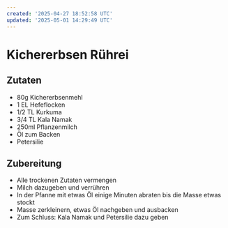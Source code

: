 ```yaml
---
created: '2025-04-27 18:52:58 UTC'
updated: '2025-05-01 14:29:49 UTC'
---
```


# Kichererbsen Rührei

## Zutaten

- 80g Kichererbsenmehl
- 1 EL Hefeflocken
- 1/2 TL Kurkuma
- 3/4 TL Kala Namak
- 250ml Pflanzenmilch
- Öl zum Backen
- Petersilie

## Zubereitung

- Alle trockenen Zutaten vermengen
- Milch dazugeben und verrühren
- In der Pfanne mit etwas Öl einige Minuten abraten bis die Masse etwas stockt
- Masse zerkleinern, etwas Öl nachgeben und ausbacken
- Zum Schluss: Kala Namak und Petersilie dazu geben


